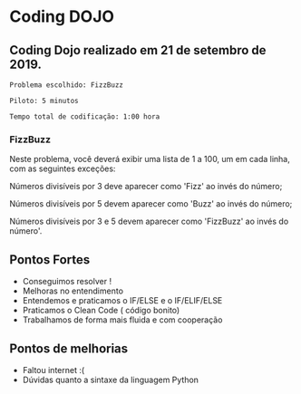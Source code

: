 # Coding DOJO


## Coding Dojo realizado em 21 de setembro de 2019.

	Problema escolhido: FizzBuzz

	Piloto: 5 minutos

	Tempo total de codificação: 1:00 hora


### FizzBuzz

Neste problema, você deverá exibir uma lista de 1 a 100, um em cada linha, com as seguintes exceções:


Números divisíveis por 3 deve aparecer como 'Fizz' ao invés do número;

Números divisíveis por 5 devem aparecer como 'Buzz' ao invés do número;

Números divisíveis por 3 e 5 devem aparecer como 'FizzBuzz' ao invés do número'.


## Pontos Fortes

- Conseguimos resolver !
- Melhoras no entendimento
- Entendemos e praticamos o IF/ELSE e o IF/ELIF/ELSE
- Praticamos o Clean Code ( código bonito)
- Trabalhamos de forma mais fluida e com cooperação

## Pontos de melhorias

- Faltou internet :(
- Dúvidas quanto a sintaxe da linguagem Python
